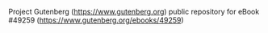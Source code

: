 Project Gutenberg (https://www.gutenberg.org) public repository for eBook #49259 (https://www.gutenberg.org/ebooks/49259)
